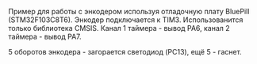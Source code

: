 </p>Пример для работы с энкодером используя отладочную плату BluePill (STM32F103C8T6). Энкодер подключается к TIM3. Использованится только библиотека CMSIS. Канал 1 таймера - вывод PA6, канал 2 таймера - вывод PA7.
</p>5 оборотов энкодера - загорается светодиод (PC13), ещё 5 - гаснет.
